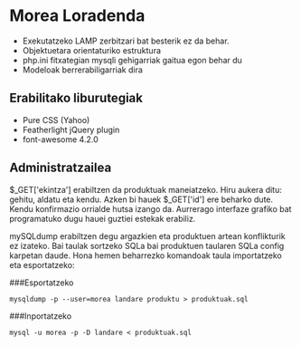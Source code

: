 Morea Loradenda
=====

* Exekutatzeko LAMP zerbitzari bat besterik ez da behar.
* Objektuetara orientaturiko estruktura
* php.ini fitxategian mysqli gehigarriak gaitua egon behar du
* Modeloak berrerabiligarriak dira

Erabilitako liburutegiak
------------------------

* Pure CSS (Yahoo)
* Featherlight jQuery plugin
* font-awesome 4.2.0

Administratzailea
-----------------

$_GET['ekintza'] erabiltzen da produktuak maneiatzeko. Hiru aukera ditu: gehitu, aldatu eta kendu. Azken bi hauek $_GET['id']
ere beharko dute. Kendu konfirmazio orrialde hutsa izango da. Aurrerago interfaze grafiko bat programatuko dugu hauei guztiei
estekak erabiliz.

mySQLdump erabiltzen degu argazkien eta produktuen artean konflikturik ez izateko. Bai taulak sortzeko SQLa bai produktuen taularen
SQLa config karpetan daude. Hona hemen beharrezko komandoak taula importatzeko eta esportatzeko:

###Esportatzeko

	mysqldump -p --user=morea landare produktu > produktuak.sql
		
###Inportatzeko

	mysql -u morea -p -D landare < produktuak.sql
